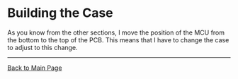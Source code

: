 
# Building the Case

As you know from the other sections, I move the position of the MCU from the bottom to the top of the PCB. This means that I have to change the case to
adjust to this change. 

***

[Back to Main Page](/README.md)

